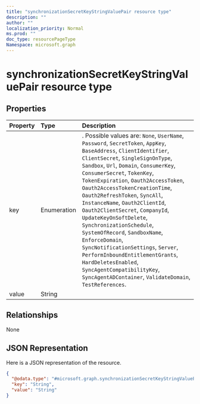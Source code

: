 ```yaml
---
title: "synchronizationSecretKeyStringValuePair resource type"
description: ""
author: ""
localization_priority: Normal
ms.prod: ""
doc_type: resourcePageType
Namespace: microsoft.graph
---
```



# synchronizationSecretKeyStringValuePair resource type



## Properties
|Property|Type|Description|
|:---|:---|:---|
|key|Enumeration|. Possible values are: `None`, `UserName`, `Password`, `SecretToken`, `AppKey`, `BaseAddress`, `ClientIdentifier`, `ClientSecret`, `SingleSignOnType`, `Sandbox`, `Url`, `Domain`, `ConsumerKey`, `ConsumerSecret`, `TokenKey`, `TokenExpiration`, `Oauth2AccessToken`, `Oauth2AccessTokenCreationTime`, `Oauth2RefreshToken`, `SyncAll`, `InstanceName`, `Oauth2ClientId`, `Oauth2ClientSecret`, `CompanyId`, `UpdateKeyOnSoftDelete`, `SynchronizationSchedule`, `SystemOfRecord`, `SandboxName`, `EnforceDomain`, `SyncNotificationSettings`, `Server`, `PerformInboundEntitlementGrants`, `HardDeletesEnabled`, `SyncAgentCompatibilityKey`, `SyncAgentADContainer`, `ValidateDomain`, `TestReferences`.|
|value|String||

## Relationships
None

## JSON Representation
Here is a JSON representation of the resource.
<!-- {
  "blockType": "resource",
  "@odata.type": "microsoft.graph.synchronizationSecretKeyStringValuePair"
}
-->
``` json
{
  "@odata.type": "#microsoft.graph.synchronizationSecretKeyStringValuePair",
  "key": "String",
  "value": "String"
}
```

